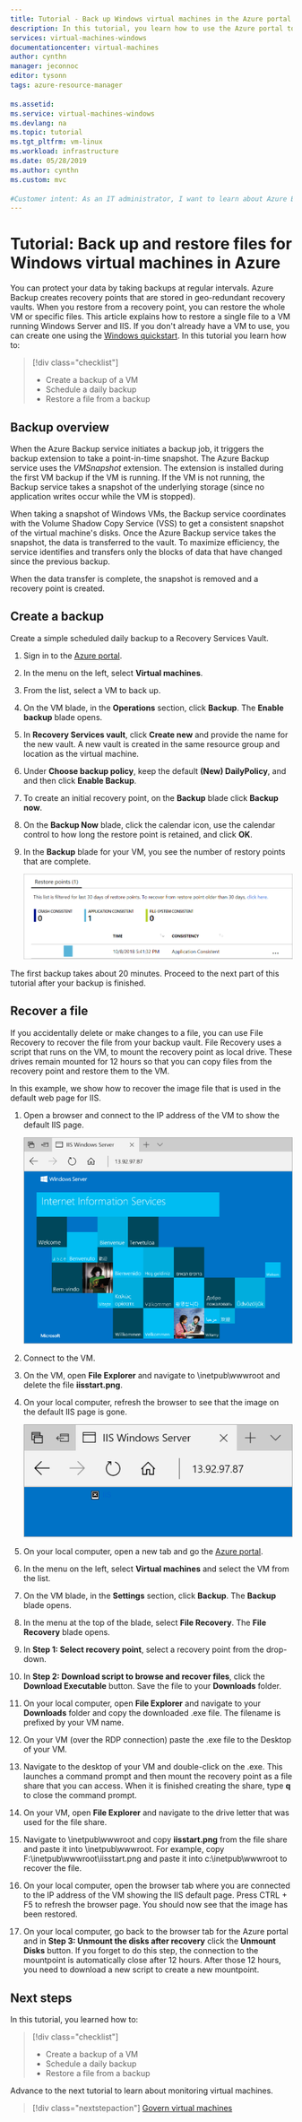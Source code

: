 ```yaml
---
title: Tutorial - Back up Windows virtual machines in the Azure portal | Microsoft Docs
description: In this tutorial, you learn how to use the Azure portal to protect your Windows virtual machines with Azure Backup.
services: virtual-machines-windows
documentationcenter: virtual-machines
author: cynthn
manager: jeconnoc
editor: tysonn
tags: azure-resource-manager

ms.assetid: 
ms.service: virtual-machines-windows
ms.devlang: na
ms.topic: tutorial
ms.tgt_pltfrm: vm-linux
ms.workload: infrastructure
ms.date: 05/28/2019
ms.author: cynthn
ms.custom: mvc

#Customer intent: As an IT administrator, I want to learn about Azure Backup so that I can back up and restore files on Windows virtual machines.
---
```


# Tutorial: Back up and restore files for Windows virtual machines in Azure

You can protect your data by taking backups at regular intervals. Azure Backup creates recovery points that are stored in geo-redundant recovery vaults. When you restore from a recovery point, you can restore the whole VM or specific files. This article explains how to restore a single file to a VM running Windows Server and IIS. If you don't already have a VM to use, you can create one using the [Windows quickstart](quick-create-portal.md). In this tutorial you learn how to:

> [!div class="checklist"]
> * Create a backup of a VM
> * Schedule a daily backup
> * Restore a file from a backup

## Backup overview

When the Azure Backup service initiates a backup job, it triggers the backup extension to take a point-in-time snapshot. The Azure Backup service uses the _VMSnapshot_ extension. The extension is installed during the first VM backup if the VM is running. If the VM is not running, the Backup service takes a snapshot of the underlying storage (since no application writes occur while the VM is stopped).

When taking a snapshot of Windows VMs, the Backup service coordinates with the Volume Shadow Copy Service (VSS) to get a consistent snapshot of the virtual machine's disks. Once the Azure Backup service takes the snapshot, the data is transferred to the vault. To maximize efficiency, the service identifies and transfers only the blocks of data that have changed since the previous backup.

When the data transfer is complete, the snapshot is removed and a recovery point is created.

## Create a backup
Create a simple scheduled daily backup to a Recovery Services Vault. 

1. Sign in to the [Azure portal](https://portal.azure.com/).
1. In the menu on the left, select **Virtual machines**. 
1. From the list, select a VM to back up.
1. On the VM blade, in the **Operations** section, click **Backup**. The **Enable backup** blade opens.
1. In **Recovery Services vault**, click **Create new** and provide the name for the new vault. A new vault is created in the same resource group and location as the virtual machine.
1. Under **Choose backup policy**, keep the default **(New) DailyPolicy**, and and then click **Enable Backup**.
1. To create an initial recovery point, on the **Backup** blade click **Backup now**.
1. On the **Backup Now** blade, click the calendar icon, use the calendar control to how long the restore point is retained, and click **OK**.
1. In the **Backup** blade for your VM, you see the number of restory points that are complete.


	![Recovery points](./media/tutorial-backup-vms/backup-complete.png)
	
The first backup takes about 20 minutes. Proceed to the next part of this tutorial after your backup is finished.

## Recover a file

If you accidentally delete or make changes to a file, you can use File Recovery to recover the file from your backup vault. File Recovery uses a script that runs on the VM, to mount the recovery point as local drive. These drives remain mounted for 12 hours so that you can copy files from the recovery point and restore them to the VM.  

In this example, we show how to recover the image file that is used in the default web page for IIS. 

1. Open a browser and connect to the IP address of the VM to show the default IIS page.

	![Default IIS web page](./media/tutorial-backup-vms/iis-working.png)

2. Connect to the VM.
3. On the VM, open **File Explorer** and navigate to \inetpub\wwwroot and delete the file **iisstart.png**.
4. On your local computer, refresh the browser to see that the image on the default IIS page is gone.

	![Default IIS web page](./media/tutorial-backup-vms/iis-broken.png)

5. On your local computer, open a new tab and go the [Azure portal](https://portal.azure.com).
6. In the menu on the left, select **Virtual machines** and select the VM from the list.
8. On the VM blade, in the **Settings** section, click **Backup**. The **Backup** blade opens. 
9. In the menu at the top of the blade, select **File Recovery**. The **File Recovery** blade opens.
10. In **Step 1: Select recovery point**, select a recovery point from the drop-down.
11. In **Step 2: Download script to browse and recover files**, click the **Download Executable** button. Save the file to your **Downloads** folder.
12. On your local computer, open **File Explorer** and navigate to your **Downloads** folder and copy the downloaded .exe file. The filename is prefixed by your VM name. 
13. On your VM (over the RDP connection) paste the .exe file to the Desktop of your VM. 
14. Navigate to the desktop of your VM and double-click on the .exe. This launches a command prompt and then mount the recovery point as a file share that you can access. When it is finished creating the share, type **q** to close the command prompt.
15. On your VM, open **File Explorer** and navigate to the drive letter that was used for the file share.
16. Navigate to \inetpub\wwwroot and copy **iisstart.png** from the file share and paste it into \inetpub\wwwroot. For example, copy F:\inetpub\wwwroot\iisstart.png and paste it into c:\inetpub\wwwroot to recover the file.
17. On your local computer, open the browser tab where you are connected to the IP address of the VM showing the IIS default page. Press CTRL + F5 to refresh the browser page. You should now see that the image has been restored.
18. On your local computer, go back to the browser tab for the Azure portal and in **Step 3: Unmount the disks after recovery** click the **Unmount Disks** button. If you forget to do this step, the connection to the mountpoint is automatically close after 12 hours. After those 12 hours, you need to download a new script to create a new mountpoint.



## Next steps

In this tutorial, you learned how to:

> [!div class="checklist"]
> * Create a backup of a VM
> * Schedule a daily backup
> * Restore a file from a backup

Advance to the next tutorial to learn about monitoring virtual machines.

> [!div class="nextstepaction"]
> [Govern virtual machines](tutorial-govern-resources.md)









